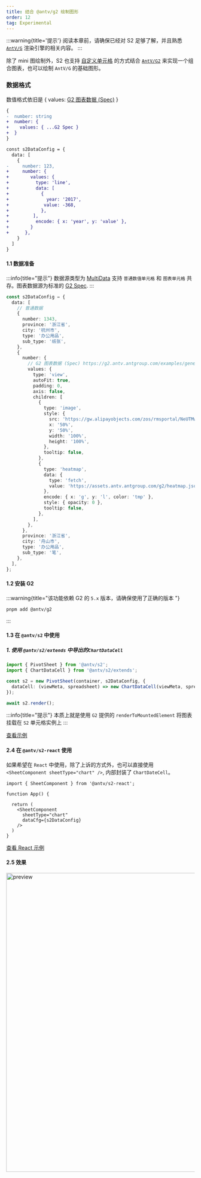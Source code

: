 ```yaml
---
title: 结合 @antv/g2 绘制图形
order: 12
tag: Experimental
---
```


:::warning{title='提示'}
阅读本章前，请确保已经对 S2 足够了解，并且熟悉 [`AntV/G`](https://g.antv.antgroup.com/) 渲染引擎的相关内容。
:::

除了 mini 图绘制外，S2 也支持 [自定义单元格](/examples#custom-custom-cell) 的方式结合 [`AntV/G2`](https://g2.antv.antgroup.com/) 来实现一个组合图表，也可以绘制 `AntV/G` 的基础图形。

### 数据格式

数值格式依旧是 { values: [G2 图表数据 (Spec)](https://g2.antv.antgroup.com/examples/general/interval/#column) }

```diff
{
-  number: string
+  number: {
+    values: { ...G2 Spec }
+  }
}
```

```diff
const s2DataConfig = {
  data: [
    {
-     number: 123,
+     number: {
+        values: {
+          type: 'line',
+          data: [
+            {
+              year: '2017',
+             value: -368,
+            },
+         ],
+          encode: { x: 'year', y: 'value' },
+        }
+      },
    }
  ]
}
```

#### 1.1 数据准备

:::info{title="提示"}
数据源类型为 [MultiData](https://s2.antv.antgroup.com/api/general/s2-data-config#multidata) 支持 `普通数值单元格` 和 `图表单元格` 共存。图表数据源为标准的 [G2 Spec](https://g2.antv.antgroup.com/examples/general/interval/#column).
:::

```ts
const s2DataConfig = {
  data: [
    // 普通数据
    {
      number: 1343,
      province: '浙江省',
      city: '杭州市',
      type: '办公用品',
      sub_type: '纸张',
    },
    {
      number: {
        // G2 图表数据 (Spec) https://g2.antv.antgroup.com/examples/general/interval/#column
        values: {
          type: 'view',
          autoFit: true,
          padding: 0,
          axis: false,
          children: [
            {
              type: 'image',
              style: {
                src: 'https://gw.alipayobjects.com/zos/rmsportal/NeUTMwKtPcPxIFNTWZOZ.png',
                x: '50%',
                y: '50%',
                width: '100%',
                height: '100%',
              },
              tooltip: false,
            },
            {
              type: 'heatmap',
              data: {
                type: 'fetch',
                value: 'https://assets.antv.antgroup.com/g2/heatmap.json',
              },
              encode: { x: 'g', y: 'l', color: 'tmp' },
              style: { opacity: 0 },
              tooltip: false,
            },
          ],
        },
      },
      province: '浙江省',
      city: '舟山市',
      type: '办公用品',
      sub_type: '笔',
    },
  ],
};
```

#### 1.2 安装 G2

:::warning{title="该功能依赖 G2 的 `5.x` 版本，请确保使用了正确的版本 "}

```bash
pnpm add @antv/g2
```

:::

#### 1.3 在 `@antv/s2` 中使用

##### 1. 使用 `@antv/s2/extends` 中导出的`ChartDataCell`

```ts
import { PivotSheet } from '@antv/s2';
import { ChartDataCell } from '@antv/s2/extends';

const s2 = new PivotSheet(container, s2DataConfig, {
  dataCell: (viewMeta, spreadsheet) => new ChartDataCell(viewMeta, spreadsheet)
});

await s2.render();

```

:::info{title="提示"}
本质上就是使用 `G2` 提供的 `renderToMountedElement` 将图表挂载在 `S2` 单元格实例上
:::

[查看示例](/examples/custom/custom-shape-and-chart/#custom-g2-chart)

#### 2.4 在 `@antv/s2-react` 使用

如果希望在 `React` 中使用，除了上诉的方式外，也可以直接使用 `<SheetComponent sheetType="chart" />`, 内部封装了 `ChartDateCell`。

```tsx
import { SheetComponent } from '@antv/s2-react';

function App() {

  return (
    <SheetComponent
      sheetType="chart"
      dataCfg={s2DataConfig} 
    />
  )
}
```

[查看 React 示例](/examples/react-component/sheet/#chart)

#### 2.5 效果

<img src="https://mdn.alipayobjects.com/huamei_qa8qxu/afts/img/A*A9oWSbAfHu4AAAAAAAAAAAAADmJ7AQ/original" alt="preview" width="800"/>
